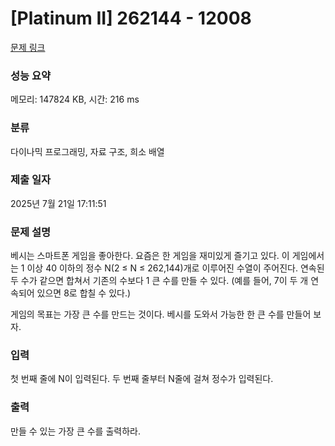 # [Platinum II] 262144 - 12008 

[문제 링크](https://www.acmicpc.net/problem/12008) 

### 성능 요약

메모리: 147824 KB, 시간: 216 ms

### 분류

다이나믹 프로그래밍, 자료 구조, 희소 배열

### 제출 일자

2025년 7월 21일 17:11:51

### 문제 설명

<p>베시는 스마트폰 게임을 좋아한다. 요즘은 한 게임을 재미있게 즐기고 있다. 이 게임에서는 1 이상 40 이하의 정수 N(2 ≤ N ≤ 262,144)개로 이루어진 수열이 주어진다. 연속된 두 수가 같으면 합쳐서 기존의 수보다 1 큰 수를 만들 수 있다. (예를 들어, 7이 두 개 연속되어 있으면 8로 합칠 수 있다.)</p>

<p>게임의 목표는 가장 큰 수를 만드는 것이다. 베시를 도와서 가능한 한 큰 수를 만들어 보자.</p>

### 입력 

 <p>첫 번째 줄에 N이 입력된다. 두 번째 줄부터 N줄에 걸쳐 정수가 입력된다.</p>

### 출력 

 <p>만들 수 있는 가장 큰 수를 출력하라.</p>

